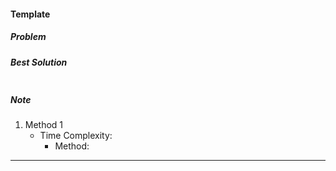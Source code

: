#### Template
##### Problem

##### Best Solution
```python
```
##### Note
1. Method 1
    * Time Complexity:
        * Method:

--------------
